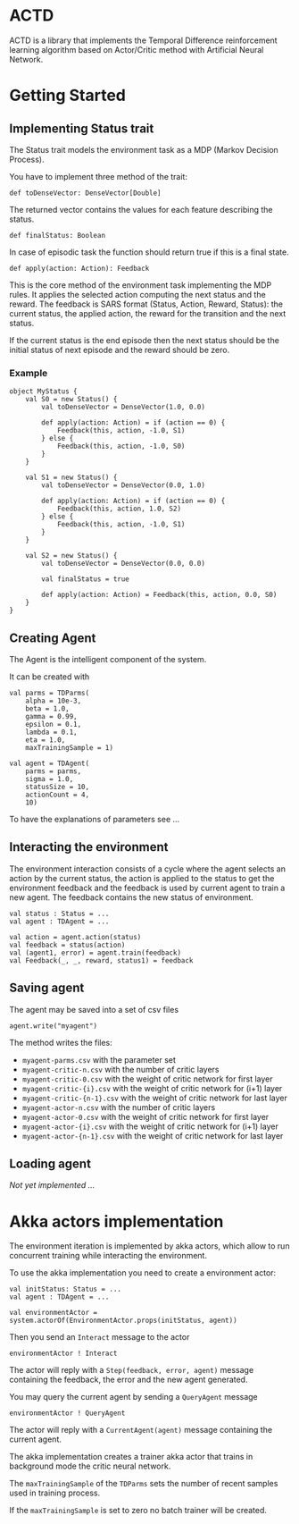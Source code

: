 
# ACTD

ACTD is a library that implements the Temporal Difference reinforcement learning algorithm based on Actor/Critic method with Artificial Neural Network.


# Getting Started


## Implementing Status trait

The Status trait models the environment task as a MDP (Markov Decision Process).

You have to implement three method of the trait:

	def toDenseVector: DenseVector[Double]

The returned vector contains the values for each feature describing the status.


	def finalStatus: Boolean

In case of episodic task the function should return true if this is a final state. 
  

	def apply(action: Action): Feedback

This is the core method of the environment task implementing the MDP rules.
It applies the selected action computing the next status and the reward.
The feedback is SARS format (Status, Action, Reward, Status):
the current status, the applied action, the reward for the transition and the next status.

If the current status is the end episode then the next status should be the initial status of next episode and the reward should be zero.


### Example

	object MyStatus {
		val S0 = new Status() {
			val toDenseVector = DenseVector(1.0, 0.0)

			def apply(action: Action) = if (action == 0) {
				Feedback(this, action, -1.0, S1)
			} else {
				Feedback(this, action, -1.0, S0)
			}
		}

		val S1 = new Status() {
			val toDenseVector = DenseVector(0.0, 1.0)

			def apply(action: Action) = if (action == 0) {
				Feedback(this, action, 1.0, S2)
			} else {
				Feedback(this, action, -1.0, S1)
			}
		}

		val S2 = new Status() {
			val toDenseVector = DenseVector(0.0, 0.0)

			val finalStatus = true

			def apply(action: Action) = Feedback(this, action, 0.0, S0)
		}
	}
	

## Creating Agent

The Agent is the intelligent component of the system.

It can be created with 

	val parms = TDParms(
		alpha = 10e-3,
		beta = 1.0,
		gamma = 0.99,
		epsilon = 0.1,
		lambda = 0.1,
		eta = 1.0,
		maxTrainingSample = 1)
	
	val agent = TDAgent(
		parms = parms,
		sigma = 1.0,
		statusSize = 10,
		actionCount = 4,
		10)


To have the explanations of parameters see ...

	
## Interacting the environment

The environment interaction consists of a cycle where the agent selects an action by the current status, the action is applied to the status to get the environment feedback and the feedback is used by current agent to train a new agent.
The feedback contains the new status of environment.
    

    val status : Status = ...
    val agent : TDAgent = ...
    
    val action = agent.action(status)
    val feedback = status(action)
    val (agent1, error) = agent.train(feedback)
    val Feedback(_, _, reward, status1) = feedback


## Saving agent

The agent may be saved into a set of csv files

	agent.write("myagent")

The method writes the files:

  - `myagent-parms.csv` with the parameter set
  - `myagent-critic-n.csv` with the number of critic layers
  - `myagent-critic-0.csv` with the weight of critic network for first layer
  - `myagent-critic-{i}.csv` with the weight of critic network for (i+1) layer
  - `myagent-critic-{n-1}.csv` with the weight of critic network for last layer
  - `myagent-actor-n.csv` with the number of critic layers
  - `myagent-actor-0.csv` with the weight of critic network for first layer
  - `myagent-actor-{i}.csv` with the weight of critic network for (i+1) layer
  - `myagent-actor-{n-1}.csv` with the weight of critic network for last layer


## Loading agent

*Not yet implemented ...*


# Akka actors implementation

The environment iteration is implemented by akka actors, which allow to run concurrent training while interacting the environment.

To use the akka implementation you need to create a environment actor:

    val initStatus: Status = ...
    val agent : TDAgent = ...

    val environmentActor = system.actorOf(EnvironmentActor.props(initStatus, agent))
    
Then you send an `Interact` message to the actor

	environmentActor ! Interact
	
The actor will reply with a `Step(feedback, error, agent)` message containing the feedback, the error and the new agent generated.


You may query the current agent by sending a `QueryAgent` message

	environmentActor ! QueryAgent
 
The actor will reply with a `CurrentAgent(agent)` message containing the current agent.
 
The akka implementation creates a trainer akka actor that trains in background mode the
critic neural network.

The `maxTrainingSample` of the `TDParms` sets the number of
recent samples used in training process.

If the `maxTrainingSample` is set to zero no batch trainer will be created.
